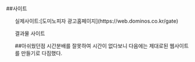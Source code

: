 ##사이트

<ul> 실제사이트:[도미노피자 광고홈페이지](https://web.dominos.co.kr/gate)</ul>
<ul> 결과물 사이트

##아쉬웠던점 
시간분배를 잘못하여 시간이 없다보니 다음에는 제대로된 웹사이트를 만들기로 다짐했다.
